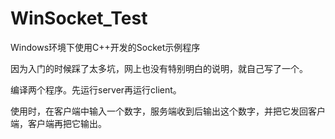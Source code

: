 # WinSocket_Test
Windows环境下使用C++开发的Socket示例程序

因为入门的时候踩了太多坑，网上也没有特别明白的说明，就自己写了一个。

编译两个程序。先运行server再运行client。

使用时，在客户端中输入一个数字，服务端收到后输出这个数字，并把它发回客户端，客户端再把它输出。

